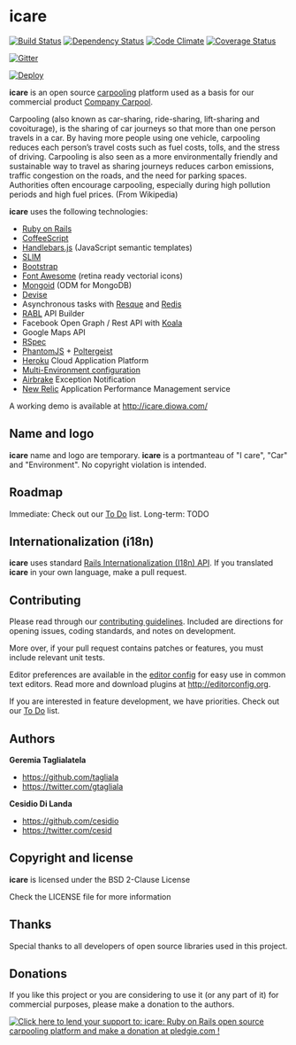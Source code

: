 # icare
[![Build Status](https://secure.travis-ci.org/diowa/icare.svg?branch=master)](https://travis-ci.org/diowa/icare) [![Dependency Status](https://gemnasium.com/badges/github.com/diowa/icare.svg)](https://gemnasium.com/github.com/diowa/icare) [![Code Climate](https://codeclimate.com/github/diowa/icare/badges/gpa.svg)](https://codeclimate.com/github/diowa/icare) [![Coverage Status](https://coveralls.io/repos/diowa/icare/badge.svg?branch=master)](https://coveralls.io/r/diowa/icare?branch=master)

[![Gitter](https://badges.gitter.im/diowa/icare.svg)](https://gitter.im/diowa/icare?utm_source=badge&utm_medium=badge&utm_campaign=pr-badge)

[![Deploy](https://www.herokucdn.com/deploy/button.svg)](https://heroku.com/deploy)

**icare** is an open source [carpooling](https://en.wikipedia.org/wiki/Carpool) platform used as a basis for our commercial product [Company Carpool](http://www.companycarpool.com).

Carpooling (also known as car-sharing, ride-sharing, lift-sharing and covoiturage), is the sharing of car journeys so that more than one person travels in a car.
By having more people using one vehicle, carpooling reduces each person’s travel costs such as fuel costs, tolls, and the stress of driving. Carpooling is also seen as a more environmentally friendly and sustainable way to travel as sharing journeys reduces carbon emissions, traffic congestion on the roads, and the need for parking spaces. Authorities often encourage carpooling, especially during high pollution periods and high fuel prices. (From Wikipedia)

**icare** uses the following technologies:

* [Ruby on Rails][1]
* [CoffeeScript][3]
* [Handlebars.js][4] (JavaScript semantic templates)
* [SLIM][5]
* [Bootstrap][6]
* [Font Awesome][7] (retina ready vectorial icons)
* [Mongoid][8] (ODM for MongoDB)
* [Devise][2]
* Asynchronous tasks with [Resque][9] and [Redis][19]
* [RABL][10] API Builder
* Facebook Open Graph / Rest API with [Koala][11]
* Google Maps API
* [RSpec][12]
* [PhantomJS][17] + [Poltergeist][18]
* [Heroku][14] Cloud Application Platform
* [Multi-Environment configuration][15]
* [Airbrake][16] Exception Notification
* [New Relic][13] Application Performance Management service

 [1]: http://rubyonrails.org/
 [2]: https://github.com/plataformatec/devise
 [3]: http://coffeescript.org/
 [4]: http://handlebarsjs.com/
 [5]: http://slim-lang.com/
 [6]: http://getbootstrap.com
 [7]: http://fontawesome.io
 [8]: https://docs.mongodb.com/ruby-driver/master/mongoid/
 [9]: https://github.com/defunkt/resque
 [10]: https://github.com/nesquena/rabl
 [11]: https://github.com/arsduo/koala
 [12]: http://rspec.info/
 [13]: https://newrelic.com/
 [14]: https://www.heroku.com/
 [15]: https://github.com/lukeredpath/simpleconfig
 [16]: https://github.com/airbrake/airbrake
 [17]: https://github.com/ariya/phantomjs/
 [18]: https://github.com/teampoltergeist/poltergeist
 [19]: https://redis.io/

A working demo is available at http://icare.diowa.com/



## Name and logo

**icare** name and logo are temporary. **icare** is a portmanteau of "I care", "Car" and "Environment". No copyright violation is intended.



## Roadmap

Immediate: Check out our [To Do](https://github.com/diowa/icare/wiki/To-Do) list.
Long-term: TODO



## Internationalization (i18n)

**icare** uses standard [Rails Internationalization (I18n) API](http://guides.rubyonrails.org/i18n.html). If you translated **icare** in your own language, make a pull request.



## Contributing

Please read through our [contributing guidelines](CONTRIBUTING.md). Included are directions for opening issues, coding standards, and notes on development.

More over, if your pull request contains patches or features, you must include relevant unit tests.

Editor preferences are available in the [editor config](.editorconfig) for easy use in common text editors. Read more and download plugins at <http://editorconfig.org>.

If you are interested in feature development, we have priorities. Check out our [To Do](https://github.com/diowa/icare/wiki/To-Do) list.



## Authors

**Geremia Taglialatela**

+ https://github.com/tagliala
+ https://twitter.com/gtagliala

**Cesidio Di Landa**

+ https://github.com/cesidio
+ https://twitter.com/cesid



## Copyright and license

**icare** is licensed under the BSD 2-Clause License

Check the LICENSE file for more information



## Thanks

Special thanks to all developers of open source libraries used in this project.



## Donations

If you like this project or you are considering to use it (or any part of it) for commercial purposes, please make a donation to the authors.

[![Click here to lend your support to: icare: Ruby on Rails open source carpooling platform and make a donation at pledgie.com !](https://pledgie.com/campaigns/18177.png?skin_name=chrome)](https://pledgie.com/campaigns/18177)
